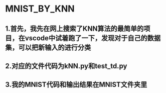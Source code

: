 # MNIST_BY_KNN
## 1.首先，我先在网上搜索了KNN算法的最简单的项目，在vscode中试着跑了一下，发现对于自己的数据集，可以把新输入的进行分类  
## 2.对应的文件代码为kNN.py和test_td.py  
## 3.我的MNIST代码和输出结果在MNIST文件夹里

